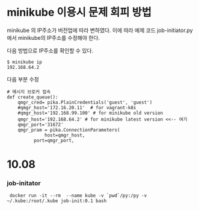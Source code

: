# minikube 이용시 문제 회피 방법

minikube 의 IP주소가 버전업에 따라 변하였다.
이에 따라 예제 코드 job-initiator.py에서 minikube의 IP주소를 수정해야 한다.

다음 방법으로 IP주소를 확인할 수 있다. 


~~~
$ minikube ip
192.168.64.2
~~~


다음 부분 수정

~~~
# 메시지 브로커 접속
def create_queue():
    qmgr_cred= pika.PlainCredentials('guest', 'guest')
    #qmgr_host='172.16.20.11'  # for vagrant-k8s
    #qmgr_host='192.168.99.100' # for minikube old version
    qmgr_host='192.168.64.2' # for minikube latest version <<-- 여기
    qmgr_port='31672'
    qmgr_pram = pika.ConnectionParameters(
    	      host=qmgr_host,
	      port=qmgr_port,
~~~
# 10.08
### job-initator
~~~
 docker run -it --rm  --name kube -v `pwd`/py:/py -v ~/.kube:/root/.kube job-init:0.1 bash
~~~

